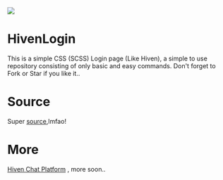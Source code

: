 <img src="https://alfred.is-inside.me/CmvP8UlM.png">

# HivenLogin
This is a simple CSS (SCSS) Login page (Like Hiven), a simple to use repository consisting of only basic and easy commands. Don't forget to Fork or Star if you like it..
# Source
Super <a href="https://codepen.io/knyttneve/pen/JQppEw">source</a>,lmfao!
# More
<a href="https://hiven.io">Hiven Chat Platform</a> , more soon..

